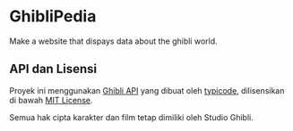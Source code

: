 # GhibliPedia
Make a website that dispays data about the ghibli world.

## API dan Lisensi
Proyek ini menggunakan [Ghibli API](https://github.com/deywersonp/ghibliapi) yang dibuat oleh [typicode](https://github.com/typicode), dilisensikan di bawah [MIT License](https://opensource.org/licenses/MIT).

Semua hak cipta karakter dan film tetap dimiliki oleh Studio Ghibli.
